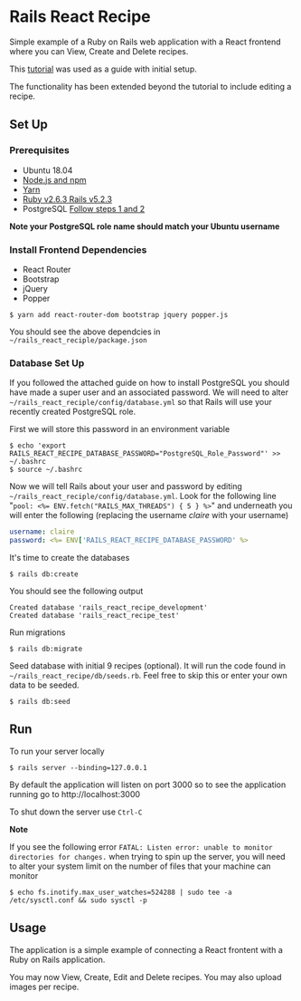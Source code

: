 # Rails React Recipe
Simple example of a Ruby on Rails web application with a React frontend where you can View, Create and Delete recipes.

This [tutorial](https://www.digitalocean.com/community/tutorials/how-to-set-up-a-ruby-on-rails-project-with-a-react-frontend "DigitalOcean - How to set up a Ruby on Rails project with a React frontend") was used as a guide with initial setup.

The functionality has been extended beyond the tutorial to include editing a recipe.

## Set Up
### Prerequisites
* Ubuntu 18.04
* [Node.js and npm](https://www.digitalocean.com/community/tutorials/how-to-install-node-js-on-ubuntu-18-04 "How to install Node.js on Ubuntu 18.04")
* [Yarn](https://yarnpkg.com/en/docs/install#debian-stable)
* [Ruby v2.6.3 Rails v5.2.3](https://www.digitalocean.com/community/tutorials/how-to-install-ruby-on-rails-with-rbenv-on-ubuntu-18-04 "How to install Ruby on Rails with rbenv on Ubuntu 18.04")
* PostgreSQL [Follow steps 1 and 2](https://www.digitalocean.com/community/tutorials/how-to-use-postgresql-with-your-ruby-on-rails-application-on-ubuntu-18-04)

**Note your PostgreSQL role name should match your Ubuntu username**

### Install Frontend Dependencies
* React Router
* Bootstrap
* jQuery
* Popper
```
$ yarn add react-router-dom bootstrap jquery popper.js
```
You should see the above dependcies in `~/rails_react_reciple/package.json`

### Database Set Up
If you followed the attached guide on how to install PostgreSQL you should have made a super user and an associated password. We will need to alter `~/rails_react_reciple/config/database.yml` so that Rails will use your recently created PostgreSQL role.

First we will store this password in an environment variable
```
$ echo 'export RAILS_REACT_RECIPE_DATABASE_PASSWORD="PostgreSQL_Role_Password"' >> ~/.bashrc
$ source ~/.bashrc
```

Now we will tell Rails about your user and password by editing `~/rails_react_reciple/config/database.yml`. Look for the following line "`pool: <%= ENV.fetch("RAILS_MAX_THREADS") { 5 } %>`" and underneath you will enter the following (replacing the username *claire* with your username)
```yaml
username: claire
password: <%= ENV['RAILS_REACT_RECIPE_DATABASE_PASSWORD' %>
```

It's time to create the databases
```
$ rails db:create
```

You should see the following output
```
Created database 'rails_react_recipe_development'
Created database 'rails_react_recipe_test'
```

Run migrations
```
$ rails db:migrate
```

Seed database with initial 9 recipes (optional). It will run the code found in `~/rails_react_recipe/db/seeds.rb`. Feel free to skip this or enter your own data to be seeded.
```
$ rails db:seed
```

## Run
To run your server locally
```
$ rails server --binding=127.0.0.1
```

By default the application will listen on port 3000 so to see the application running go to http://localhost:3000

To shut down the server use `Ctrl-C`

**Note**

If you see the following error `FATAL: Listen error: unable to monitor directories for changes.` when trying to spin up the server, you will need to alter your system limit on the number of files that your machine can monitor
```
$ echo fs.inotify.max_user_watches=524288 | sudo tee -a /etc/sysctl.conf && sudo sysctl -p
```

## Usage
The application is a simple example of connecting a React frontent with a Ruby on Rails application.

You may now View, Create, Edit and Delete recipes.
You may also upload images per recipe.